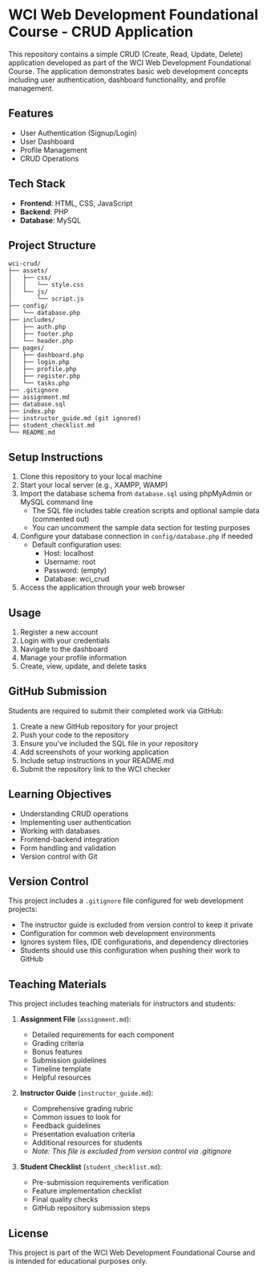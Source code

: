 # WCI Web Development Foundational Course - CRUD Application

This repository contains a simple CRUD (Create, Read, Update, Delete) application developed as part of the WCI Web Development Foundational Course. The application demonstrates basic web development concepts including user authentication, dashboard functionality, and profile management.

## Features

- User Authentication (Signup/Login)
- User Dashboard
- Profile Management
- CRUD Operations

## Tech Stack

- **Frontend**: HTML, CSS, JavaScript
- **Backend**: PHP
- **Database**: MySQL

## Project Structure

```
wci-crud/
├── assets/
│   ├── css/
│   │   └── style.css
│   └── js/
│       └── script.js
├── config/
│   └── database.php
├── includes/
│   ├── auth.php
│   ├── footer.php
│   └── header.php
├── pages/
│   ├── dashboard.php
│   ├── login.php
│   ├── profile.php
│   ├── register.php
│   └── tasks.php
├── .gitignore
├── assignment.md
├── database.sql
├── index.php
├── instructor_guide.md (git ignored)
├── student_checklist.md
└── README.md
```

## Setup Instructions

1. Clone this repository to your local machine
2. Start your local server (e.g., XAMPP, WAMP)
3. Import the database schema from `database.sql` using phpMyAdmin or MySQL command line
   - The SQL file includes table creation scripts and optional sample data (commented out)
   - You can uncomment the sample data section for testing purposes
4. Configure your database connection in `config/database.php` if needed
   - Default configuration uses:
     - Host: localhost
     - Username: root
     - Password: (empty)
     - Database: wci_crud
5. Access the application through your web browser

## Usage

1. Register a new account
2. Login with your credentials
3. Navigate to the dashboard
4. Manage your profile information
5. Create, view, update, and delete tasks

## GitHub Submission

Students are required to submit their completed work via GitHub:

1. Create a new GitHub repository for your project
2. Push your code to the repository
3. Ensure you've included the SQL file in your repository
4. Add screenshots of your working application
5. Include setup instructions in your README.md
6. Submit the repository link to the WCI checker

## Learning Objectives

- Understanding CRUD operations
- Implementing user authentication
- Working with databases
- Frontend-backend integration
- Form handling and validation
- Version control with Git

## Version Control

This project includes a `.gitignore` file configured for web development projects:

- The instructor guide is excluded from version control to keep it private
- Configuration for common web development environments
- Ignores system files, IDE configurations, and dependency directories
- Students should use this configuration when pushing their work to GitHub

## Teaching Materials

This project includes teaching materials for instructors and students:

1. **Assignment File** (`assignment.md`):
   - Detailed requirements for each component
   - Grading criteria
   - Bonus features
   - Submission guidelines
   - Timeline template
   - Helpful resources

2. **Instructor Guide** (`instructor_guide.md`):
   - Comprehensive grading rubric
   - Common issues to look for
   - Feedback guidelines
   - Presentation evaluation criteria
   - Additional resources for students
   - *Note: This file is excluded from version control via .gitignore*

3. **Student Checklist** (`student_checklist.md`):
   - Pre-submission requirements verification
   - Feature implementation checklist
   - Final quality checks
   - GitHub repository submission steps

## License

This project is part of the WCI Web Development Foundational Course and is intended for educational purposes only.